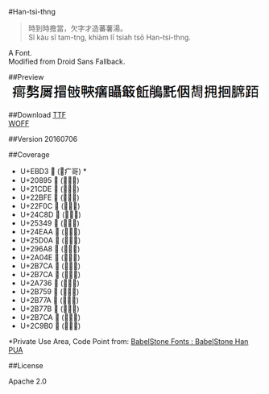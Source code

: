 #Han-tsi-thng

>時到時擔當，欠字才造蕃薯湯。  
>Sî kàu sî tam-tng, khiàm lī tsiah tsō Han-tsi-thng.

A Font.  
Modified from Droid Sans Fallback.

##Preview
![Han-tsi-thng](https://raw.githubusercontent.com/glll4678/Han-tsi-thng/master/Han-tsi-thng.png)

##Download
[TTF](https://github.com/glll4678/Han-tsi-thng/raw/master/Han-tsi-thng.ttf)  
[WOFF](https://github.com/glll4678/Han-tsi-thng/raw/master/Han-tsi-thng.woff)

##Version
20160706

##Coverage
- U+EBD3  (⿸疒哥) *
- U+20895 𠢕 (⿱敖力)
- U+21CDE 𡳞 (⿸尸粦)
- U+22BFE 𢯾 (⿰扌冒)
- U+22F0C 𢼌 (⿰包攴)
- U+24C8D 𤲍 (⿰甲夾)
- U+25349 𥍉 (⿰目聶)
- U+24EAA 𤺪 (⿸疒善)
- U+25D0A 𥴊 (⿱𥫗敢)
- U+296A8 𩚨 (⿱飠丘)
- U+2A04E 𪁎 (⿰肖鳥)
- U+2B7CA 𫟊 (⿰⺼席)
- U+2B7CA 𪐞 (⿰黑乇)
- U+2A736 𪜶 (⿰亻因)
- U+2B759 𫝙 (⿱向上)
- U+2B77A 𫝺 (⿰扌甩)
- U+2B77B 𫝻 (⿰扌回)
- U+2B7CA 𫟊 (⿰⺼席)
- U+2C9B0 𬦰 (⿰⻊百)

*Private Use Area, Code Point from: [BabelStone Fonts : BabelStone Han PUA](http://www.babelstone.co.uk/Fonts/PUA.html)

##License

Apache 2.0